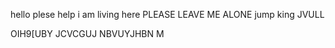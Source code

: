 
hello
plese help
i am living here
 PLEASE LEAVE ME ALONE
jump
king
  JVULL
  
OIH9[UBY JCVCGUJ NBVUYJHBN M
